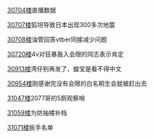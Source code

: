 [30704楼](https://bbs.nga.cn/read.php?tid=25842567&page=1536#l30704)直播数据

[30707楼](https://bbs.nga.cn/read.php?tid=25842567&page=1536#l30707)狐坦导致日本出现300多次地震

[30708楼](https://bbs.nga.cn/read.php?tid=25842567&page=1536#l30708)油管回答vtber同接减少问题

[30720楼](https://bbs.nga.cn/read.php?tid=25842567&page=1537#l30720)4v对狂暴轰入会限的同志表示肯定

[30913楼](https://bbs.nga.cn/read.php?tid=25842567&page=1546#l30913)湾仔别再发了，蝗宝是看不得中文

[30954楼](https://bbs.nga.cn/read.php?tid=25842567&page=1548#l30954)刚感谢完没有会限的白名桐生会就被赶出去

[31047楼](https://bbs.nga.cn/read.php?tid=25842567&page=1553#l31047)2077哥的5厕观察哨

[31059楼](https://bbs.nga.cn/read.php?tid=25842567&page=1553#l31059)为防抽楼补档

[31071楼](https://bbs.nga.cn/read.php?tid=25842567&page=1554#l31071)扳手名单